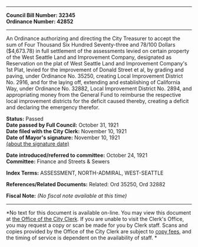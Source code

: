 * * * * *  
  
**Council Bill Number: [](#h0)[](#h2)32345**   
**Ordinance Number: 42852**  
  
* * * * *  
  
An Ordinance authorizing and directing the City Treasurer to accept the sum of Four Thousand Six Hundred Seventy-three and 78/100 Dollars ($4,673.78) in full settlement of the assessments levied on certain property of the West Seattle Land and Improvement Company, designated as Reservation on the plat of West Seattle Land and Improvement Company's 1st Plat, levied for the improvement of Donald Street et al, by grading and paving, under Ordinance No. 35250, creating Local Improvement District No. 2916, and for the laying off, extending and establishing of California Way, under Ordinance No. 32882, Local Improvement District No. 2894, and appropriating money from the General Fund to reimburse the respective local improvement districts for the deficit caused thereby, creating a deficit and declaring the emergency therefor.  
  
**Status:** Passed   
**Date passed by Full Council:** October 31, 1921   
**Date filed with the City Clerk:** November 10, 1921   
**Date of Mayor's signature:** November 10, 1921   
[(about the signature date)](/~public/approvaldate.htm)   
  
  
**Date introduced/referred to committee:** October 24, 1921   
**Committee:** Finance and Streets & Sewers   
  
**Index Terms:** ASSESSMENT, NORTH-ADMIRAL, WEST-SEATTLE  
  
**References/Related Documents:** Related: Ord 35250, Ord 32882  
  
**Fiscal Note:** *(No fiscal note available at this time)*  
  
* * * * *  
  
*No text for this document is available on-line. You may view this document at [the Office of the City Clerk](http://www.seattle.gov/leg/clerk/contactUs.htm). If you are unable to visit the Clerk's Office, you may request a copy or scan be made for you by Clerk staff. Scans and copies provided by the Office of the City Clerk are subject to [copy fees](http://clerk.seattle.gov/~public/clerkfees.htm), and the timing of service is dependent on the availability of staff. *  
  
  
